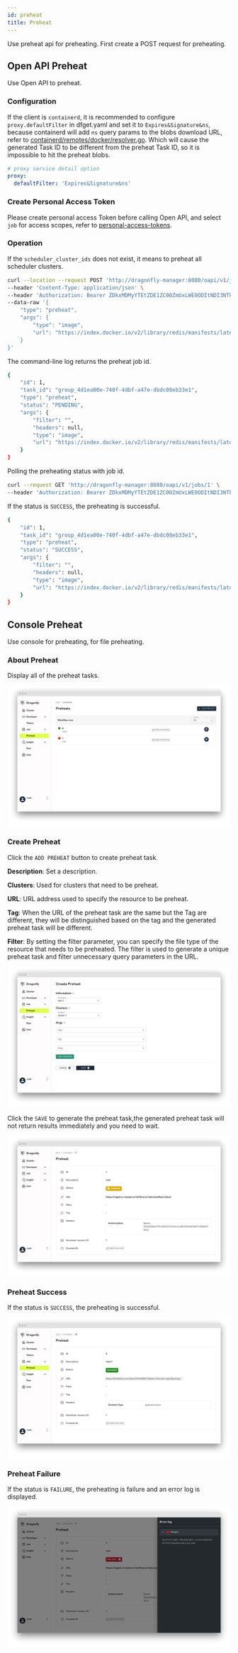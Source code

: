 ```yaml
---
id: preheat
title: Preheat
---
```


Use preheat api for preheating. First create a POST request for preheating.

## Open API Preheat

Use Open API to preheat.

### Configuration

If the client is `containerd`, it is recommended to configure `proxy.defaultFilter` in dfget.yaml and set it to `Expires&Signature&ns`,
because containerd will add `ns` query params to the blobs download URL,
refer to [containerd/remotes/docker/resolver.go](https://github.com/containerd/containerd/blob/main/remotes/docker/resolver.go#L493).
Which will cause the generated Task ID to be different from the preheat Task ID, so it is impossible to hit the preheat blobs.

```yaml
# proxy service detail option
proxy:
  defaultFilter: 'Expires&Signature&ns'
```

### Create Personal Access Token

Please create personal access Token before calling Open API, and select `job` for access scopes,
refer to [personal-access-tokens](./personal-access-tokens.md).

### Operation

If the `scheduler_cluster_ids` does not exist,
it means to preheat all scheduler clusters.

```bash
curl --location --request POST 'http://dragonfly-manager:8080/oapi/v1/jobs' \
--header 'Content-Type: application/json' \
--header 'Authorization: Bearer ZDkxMDMyYTEtZDE1ZC00ZmUxLWE0ODItNDI3NTk1ZGM2YWU0' \
--data-raw '{
    "type": "preheat",
    "args": {
        "type": "image",
        "url": "https://index.docker.io/v2/library/redis/manifests/latest"
    }
}'
```

The command-line log returns the preheat job id.

```bash
{
    "id": 1,
    "task_id": "group_4d1ea00e-740f-4dbf-a47e-dbdc08eb33e1",
    "type": "preheat",
    "status": "PENDING",
    "args": {
        "filter": "",
        "headers": null,
        "type": "image",
        "url": "https://index.docker.io/v2/library/redis/manifests/latest"
    }
}
```

Polling the preheating status with job id.

```bash
curl --request GET 'http://dragonfly-manager:8080/oapi/v1/jobs/1' \
--header 'Authorization: Bearer ZDkxMDMyYTEtZDE1ZC00ZmUxLWE0ODItNDI3NTk1ZGM2YWU0'
```

If the status is `SUCCESS`, the preheating is successful.

```bash
{
    "id": 1,
    "task_id": "group_4d1ea00e-740f-4dbf-a47e-dbdc08eb33e1",
    "type": "preheat",
    "status": "SUCCESS",
    "args": {
        "filter": "",
        "headers": null,
        "type": "image",
        "url": "https://index.docker.io/v2/library/redis/manifests/latest"
    }
}
```

## Console Preheat

Use console for preheating, for file preheating.

### About Preheat

Display all of the preheat tasks.

![preheats](../resource/preheat/preheats.png)

### Create Preheat

Click the `ADD PREHEAT` button to create preheat task.

**Description**: Set a description.

**Clusters**: Used for clusters that need to be preheat.

**URL**: URL address used to specify the resource to be preheat.

**Tag**: When the URL of the preheat task are the same but the Tag are different, they will be distinguished based on the
tag and the generated preheat task will be different.

**Filter**: By setting the filter parameter, you can specify the file type of the resource that needs to be preheated.
The filter is used to generate a unique preheat task and filter unnecessary query parameters in the URL.

![create-preheat](../resource/preheat/create-preheat.png)

Click the `SAVE` to generate the preheat task,the generated preheat task will not return results immediately and
you need to wait.

![penging-preheat](../resource/preheat/penging-preheat.png)

### Preheat Success

If the status is `SUCCESS`, the preheating is successful.

![success-preheat](../resource/preheat/preheat-success.png)

### Preheat Failure

If the status is `FAILURE`, the preheating is failure and an error log is displayed.

![failure-preheat](../resource/preheat/preheat-failure.png)
